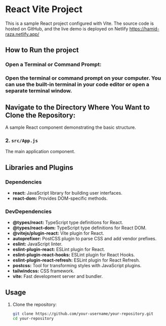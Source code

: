 # React Vite Project

This is a sample React project configured with Vite. The source code is hosted on GitHub, and the live demo is deployed on Netlify https://hamid-raza.netlify.app/

## How to Run the project

### Open a Terminal or Command Prompt:
### Open the terminal or command prompt on your computer. You can use the built-in terminal in your code editor or open a separate terminal window.

## Navigate to the Directory Where You Want to Clone the Repository:

A sample React component demonstrating the basic structure.

### 2. `src/App.js`

The main application component.

## Libraries and Plugins

### Dependencies

- **react:** JavaScript library for building user interfaces.
- **react-dom:** Provides DOM-specific methods.

### DevDependencies

- **@types/react:** TypeScript type definitions for React.
- **@types/react-dom:** TypeScript type definitions for React DOM.
- **@vitejs/plugin-react:** Vite plugin for React.
- **autoprefixer:** PostCSS plugin to parse CSS and add vendor prefixes.
- **eslint:** JavaScript linter.
- **eslint-plugin-react:** ESLint plugin for React.
- **eslint-plugin-react-hooks:** ESLint plugin for React Hooks.
- **eslint-plugin-react-refresh:** ESLint plugin for React Refresh.
- **postcss:** Tool for transforming styles with JavaScript plugins.
- **tailwindcss:** CSS framework.
- **vite:** Fast development server and bundler.

## Usage

1. Clone the repository:

   ```bash
   git clone https://github.com/your-username/your-repository.git
   cd your-repository
